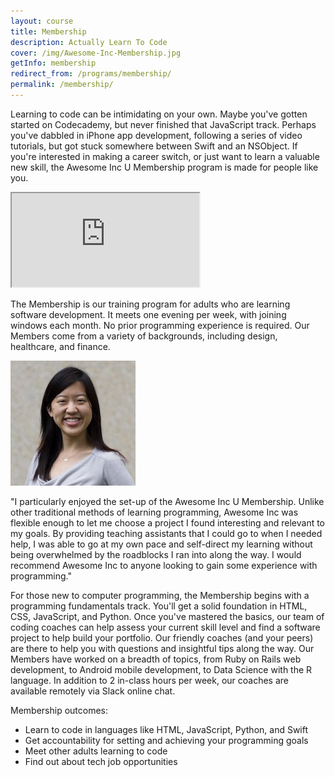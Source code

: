 ```yaml
---
layout: course
title: Membership
description: Actually Learn To Code
cover: /img/Awesome-Inc-Membership.jpg
getInfo: membership
redirect_from: /programs/membership/
permalink: /membership/
---
```


Learning to code can be intimidating on your own. Maybe you've gotten started on Codecademy, but never finished that JavaScript track. Perhaps you've dabbled in iPhone app development, following a series of video tutorials, but got stuck somewhere between Swift and an NSObject. If you're interested in making a career switch, or just want to learn a valuable new skill, the Awesome Inc U Membership program is made for people like you.

<div class="embed-responsive embed-responsive-16by9"><iframe class="embed-responsive-item" src="https://www.youtube.com/embed/8IryuzzI2DA?rel=0&amp;controls=0"></iframe></div>

The Membership is our training program for adults who are learning software development. It meets one evening per week, with joining windows each month. No prior programming experience is required. Our Members come from a variety of backgrounds, including design, healthcare, and finance. 

<div class ="row_fluid">
<div class = "col-md-4">
<img class="featurette-image img-responsive center-block img-rounded" src="/img/testimonials/jennifer-wu.jpg" alt="Generic placeholder image">
</div>

<div class="col-md-8">
<p class="lead">"I particularly enjoyed the set-up of the Awesome Inc U Membership. Unlike other traditional methods of learning programming, Awesome Inc was flexible enough to let me choose a project I found interesting and relevant to my goals. By providing teaching assistants that I could go to when I needed help, I was able to go at my own pace and self-direct my learning without being overwhelmed by the roadblocks I ran into along the way. I would recommend Awesome Inc to anyone looking to gain some experience with programming."</p>
</div>
</div>

For those new to computer programming, the Membership begins with a programming fundamentals track. You'll get a solid foundation in HTML, CSS, JavaScript, and Python. Once you've mastered the basics, our team of coding coaches can help assess your current skill level and find a software project to help build your portfolio. Our friendly coaches (and your peers) are there to help you with questions and insightful tips along the way. Our Members have worked on a breadth of topics, from Ruby on Rails web development, to Android mobile development, to Data Science with the R language. In addition to 2 in-class hours per week, our coaches are available remotely via Slack online chat.

Membership outcomes:

* Learn to code in languages like HTML, JavaScript, Python, and Swift
* Get accountability for setting and achieving your programming goals
* Meet other adults learning to code
* Find out about tech job opportunities
